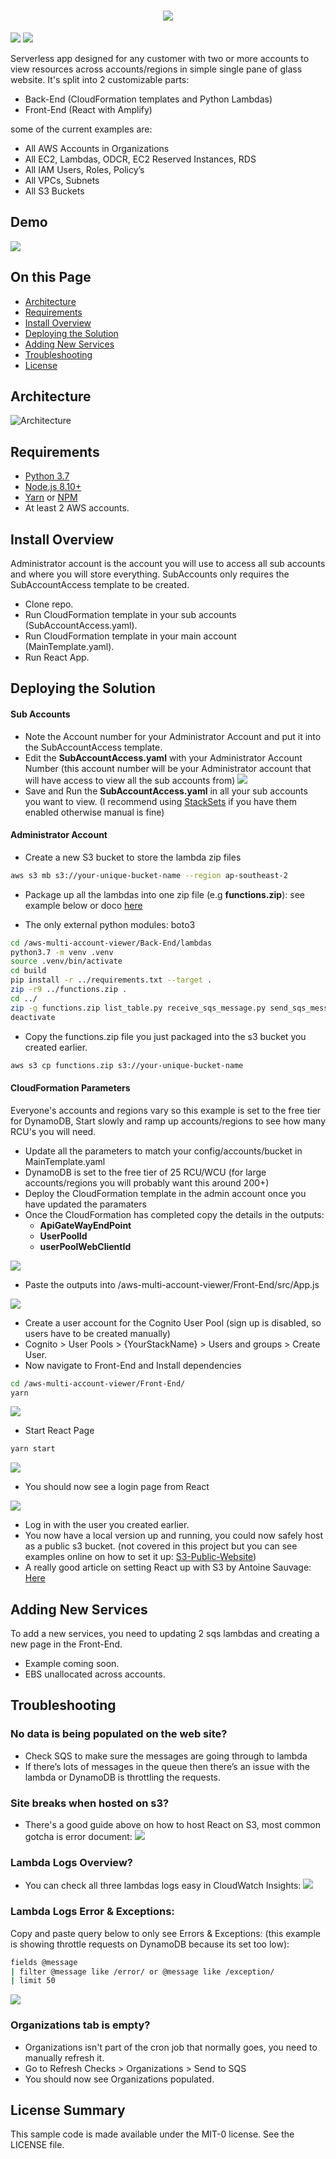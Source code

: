 <h1 align="center">
<img src="images/frontpage.png"></a>
</h1>

![](https://github.com/awslabs/aws-multi-account-viewer/workflows/Front-End%20Build/badge.svg)
![](https://github.com/awslabs/aws-multi-account-viewer/workflows/Back-End%20Build/badge.svg)

Serverless app designed for any customer with two or more accounts to view resources across accounts/regions in simple single pane of glass website. It's split into 2 customizable parts:

- Back-End (CloudFormation templates and Python Lambdas)
- Front-End (React with Amplify)

some of the current examples are:

- All AWS Accounts in Organizations
- All EC2, Lambdas, ODCR, EC2 Reserved Instances, RDS
- All IAM Users, Roles, Policy’s
- All VPCs, Subnets
- All S3 Buckets

## Demo

<!-- ![Demo](https://aws-multi-account-viewer-site.s3-ap-southeast-2.amazonaws.com/demo.gif) -->
<img src="images/demo.gif"></a>

## On this Page
- [Architecture](#architecture)
- [Requirements](#Requirements)
- [Install Overview](#install-overview) 
- [Deploying the Solution](#deploying-the-solution)
- [Adding New Services](#adding-new-services)
- [Troubleshooting](#Troubleshooting)
- [License](#license)

## Architecture

![Architecture](images/AWS-Multi-Account-Overview.png)

## Requirements

- [Python 3.7](https://www.python.org/downloads/)
- [Node.js 8.10+](https://nodejs.org/en/)
- [Yarn](https://yarnpkg.com/en/) or [NPM](https://www.npmjs.com/)
- At least 2 AWS accounts.

## Install Overview

Administrator account is the account you will use to access all sub accounts and where you will store everything.
SubAccounts only requires the SubAccountAccess template to be created.

- Clone repo.
- Run CloudFormation template in your sub accounts (SubAccountAccess.yaml).
- Run CloudFormation template in your main account (MainTemplate.yaml).
- Run React App.

## Deploying the Solution

#### Sub Accounts

- Note the Account number for your Administrator Account and put it into the SubAccountAccess template.
- Edit the __SubAccountAccess.yaml__ with your Administrator Account Number (this account number will be your Administrator account that will have access to view all the sub accounts from)
![](images/sub-account.png)
- Save and Run the __SubAccountAccess.yaml__ in all your sub accounts you want to view. (I recommend using [StackSets](https://docs.aws.amazon.com/AWSCloudFormation/latest/UserGuide/what-is-cfnstacksets.html) if you have them enabled otherwise manual is fine)

#### Administrator Account

- Create a new S3 bucket to store the lambda zip files

```bash
aws s3 mb s3://your-unique-bucket-name --region ap-southeast-2
```
- Package up all the lambdas into one zip file (e.g __functions.zip__): see example below or doco [here](https://docs.aws.amazon.com/lambda/latest/dg/lambda-python-how-to-create-deployment-package.html) 

- The only external python modules: boto3

```bash
cd /aws-multi-account-viewer/Back-End/lambdas
python3.7 -m venv .venv
source .venv/bin/activate
cd build
pip install -r ../requirements.txt --target .
zip -r9 ../functions.zip .
cd ../
zip -g functions.zip list_table.py receive_sqs_message.py send_sqs_message.py
deactivate
```

- Copy the functions.zip file you just packaged into the s3 bucket you created earlier.

```bash
aws s3 cp functions.zip s3://your-unique-bucket-name
```

#### CloudFormation Parameters

Everyone's accounts and regions vary so this example is set to the free tier for DynamoDB, Start slowly and ramp up accounts/regions to see how many RCU's you will need.

- Update all the parameters to match your config/accounts/bucket in MainTemplate.yaml
- DynamoDB is set to the free tier of 25 RCU/WCU (for large accounts/regions you will probably want this around 200+)
- Deploy the CloudFormation template in the admin account once you have updated the paramaters
- Once the CloudFormation has completed copy the details in the outputs:
    - __ApiGateWayEndPoint__
    - __UserPoolId__
    - __userPoolWebClientId__

![](images/cloudformation-outputs.png)

- Paste the outputs into /aws-multi-account-viewer/Front-End/src/App.js

![](images/cognito.png)

- Create a user account for the Cognito User Pool (sign up is disabled, so users have to be created manually)
- Cognito > User Pools > {YourStackName} > Users and groups > Create User.
- Now navigate to Front-End and Install dependencies

```bash
cd /aws-multi-account-viewer/Front-End/
yarn
```
![](images/yarn-2.png)

- Start React Page

```bash
yarn start
```
![](images/yarn.png)

- You should now see a login page from React

![](images/login-complete.png)

- Log in with the user you created earlier.
- You now have a local version up and running, you could now safely host as a public s3 bucket. 
(not covered in this project but you can see examples online on how to set it up: [S3-Public-Website](https://docs.aws.amazon.com/AmazonS3/latest/dev/HostingWebsiteOnS3Setup.html))
- A really good article on setting React up with S3 by Antoine Sauvage: [Here](https://medium.com/ovrsea/deploy-automatically-a-react-app-on-amazon-s3-iam-within-minutes-da6cb0096d55)


## Adding New Services

To add a new services, you need to updating 2 sqs lambdas and creating a new page in the Front-End. 

- Example coming soon.
- EBS unallocated across accounts.

## Troubleshooting

### No data is being populated on the web site?

- Check SQS to make sure the messages are going through to lambda
- If there’s lots of messages in the queue then there’s an issue with the lambda or DynamoDB is throttling the requests.

### Site breaks when hosted on s3?

- There's a good guide above on how to host React on S3, most common gotcha is error document:
![](images/s3-sample.png)

### Lambda Logs Overview?

- You can check all three lambdas logs easy in CloudWatch Insights:
![](images/sample-insights.png)

### Lambda Logs Error & Exceptions:

Copy and paste query below to only see Errors & Exceptions:
(this example is showing throttle requests on DynamoDB because its set too low):

```bash
fields @message 
| filter @message like /error/ or @message like /exception/
| limit 50
```
![](images/sample-exception.png)

### Organizations tab is empty?
- Organizations isn't part of the cron job that normally goes, you need to manually refresh it.
- Go to Refresh Checks > Organizations > Send to SQS
- You should now see Organizations populated.

## License Summary

This sample code is made available under the MIT-0 license. See the LICENSE file.